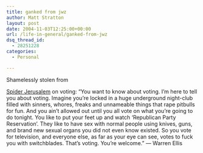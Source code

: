 ```yaml
---
title: ganked from jwz
author: Matt Stratton
layout: post
date: 2004-11-03T12:25:00+00:00
url: /life-in-general/ganked-from-jwz
dsq_thread_id:
  - 28251228
categories:
  - Personal

---
```

Shamelessly stolen from

[Spider Jerusalem][1] on voting: &#8220;You want to know about voting. I&#8217;m here to tell you about voting. Imagine you&#8217;re locked in a huge underground night-club filled with sinners, whores, freaks and unnameable things that rape pitbulls for fun. And you ain&#8217;t allowed out until you all vote on what you&#8217;re going to do tonight. You like to put your feet up and watch &#8216;Republican Party Reservation&#8217;. They like to have sex with normal people using knives, guns, and brand new sexual organs you did not even know existed. So you vote for television, and everyone else, as far as your eye can see, votes to fuck you with switchblades. That&#8217;s voting. You&#8217;re welcome.&#8221; &#8212; Warren Ellis

 [1]: http://edge.cow-dog.net/archives/2004/10/12/on-voting-and-elections-in-general/